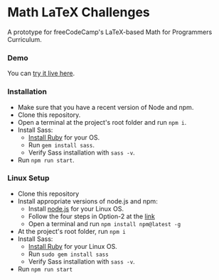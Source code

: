 # Math LaTeX Challenges

A prototype for freeCodeCamp's LaTeX-based Math for Programmers Curriculum. 

### Demo 

You can [try it live here](https://freecodecamp.github.io/math-for-programmers-prototype/).

### Installation

- Make sure that you have a recent version of Node and npm.
- Clone this repository.
- Open a terminal at the project's root folder and run `npm i`.
- Install Sass:
  - [Install Ruby](https://www.ruby-lang.org/en/documentation/installation/) for your OS.
  - Run `gem install sass`.
  - Verify Sass installation with `sass -v`.
- Run `npm run start`.

### Linux Setup

- Clone this repository
- Install appropriate versions of node.js and npm:
  - Install [node.js](https://nodejs.org/en/download/package-manager/) for your Linux OS.
  - Follow the four steps in Option-2 at the [link](https://docs.npmjs.com/getting-started/fixing-npm-permissions)
  - Open a terminal and run `npm install npm@latest -g`
- At the project's root folder, run `npm i`
- Install Sass:
  - [Install Ruby](https://www.ruby-lang.org/en/documentation/installation/) for your Linux OS.
  - Run `sudo gem install sass`
  - Verify Sass installation with `sass -v`.
- Run `npm run start`
